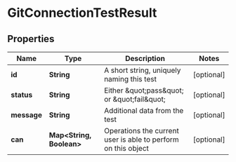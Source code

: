
# GitConnectionTestResult

## Properties
Name | Type | Description | Notes
------------ | ------------- | ------------- | -------------
**id** | **String** | A short string, uniquely naming this test |  [optional]
**status** | **String** | Either \&quot;pass\&quot; or \&quot;fail\&quot; |  [optional]
**message** | **String** | Additional data from the test |  [optional]
**can** | **Map&lt;String, Boolean&gt;** | Operations the current user is able to perform on this object |  [optional]



